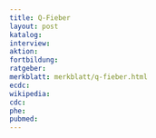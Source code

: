 ```yaml
---
title: Q-Fieber
layout: post
katalog: 
interview:
aktion:
fortbildung:
ratgeber:
merkblatt: merkblatt/q-fieber.html
ecdc:
wikipedia:
cdc:
phe:
pubmed:
---
```

